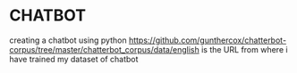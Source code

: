 # CHATBOT
creating a chatbot using python
https://github.com/gunthercox/chatterbot-corpus/tree/master/chatterbot_corpus/data/english is the URL from where i have trained my dataset of chatbot
